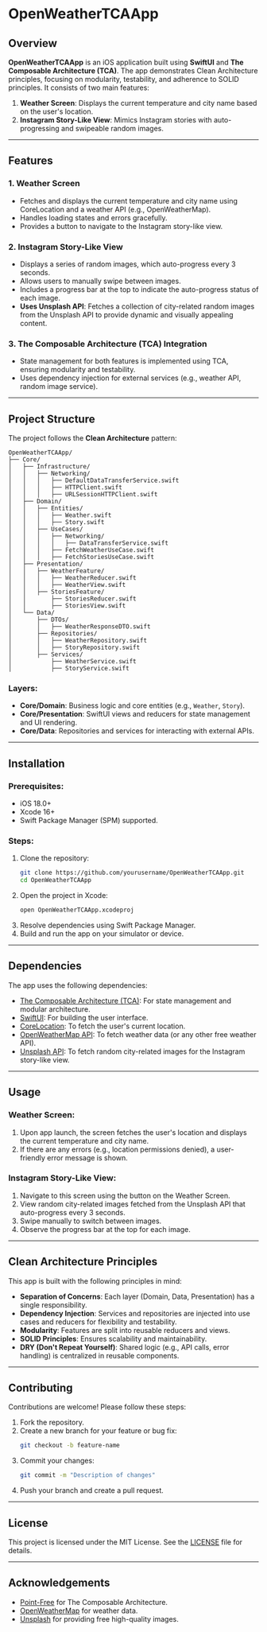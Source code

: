 # OpenWeatherTCAApp

## Overview

**OpenWeatherTCAApp** is an iOS application built using **SwiftUI** and **The Composable Architecture (TCA)**. The app demonstrates Clean Architecture principles, focusing on modularity, testability, and adherence to SOLID principles. It consists of two main features:

1. **Weather Screen**: Displays the current temperature and city name based on the user's location.
2. **Instagram Story-Like View**: Mimics Instagram stories with auto-progressing and swipeable random images.

---

## Features

### 1. **Weather Screen**
- Fetches and displays the current temperature and city name using CoreLocation and a weather API (e.g., OpenWeatherMap).
- Handles loading states and errors gracefully.
- Provides a button to navigate to the Instagram story-like view.

### 2. **Instagram Story-Like View**
- Displays a series of random images, which auto-progress every 3 seconds.
- Allows users to manually swipe between images.
- Includes a progress bar at the top to indicate the auto-progress status of each image.
- **Uses Unsplash API**: Fetches a collection of city-related random images from the Unsplash API to provide dynamic and visually appealing content.

### 3. **The Composable Architecture (TCA) Integration**
- State management for both features is implemented using TCA, ensuring modularity and testability.
- Uses dependency injection for external services (e.g., weather API, random image service).

---

## Project Structure

The project follows the **Clean Architecture** pattern:

```
OpenWeatherTCAApp/
├── Core/
│   ├── Infrastructure/
│   │   ├── Networking/
│   │   │   ├── DefaultDataTransferService.swift
│   │   │   ├── HTTPClient.swift
│   │   │   ├── URLSessionHTTPClient.swift
│   ├── Domain/
│   │   ├── Entities/
│   │   │   ├── Weather.swift
│   │   │   ├── Story.swift
│   │   ├── UseCases/
│   │   │   ├── Networking/
│   │   │   │   ├── DataTransferService.swift
│   │   │   ├── FetchWeatherUseCase.swift
│   │   │   ├── FetchStoriesUseCase.swift
│   ├── Presentation/
│   │   ├── WeatherFeature/
│   │   │   ├── WeatherReducer.swift
│   │   │   ├── WeatherView.swift
│   │   ├── StoriesFeature/
│   │       ├── StoriesReducer.swift
│   │       ├── StoriesView.swift
│   └── Data/
│       ├── DTOs/
│       │   ├── WeatherResponseDTO.swift
│       ├── Repositories/
│       │   ├── WeatherRepository.swift
│       │   ├── StoryRepository.swift
│       ├── Services/
│           ├── WeatherService.swift
│           ├── StoryService.swift
```

### Layers:
- **Core/Domain**: Business logic and core entities (e.g., `Weather`, `Story`).
- **Core/Presentation**: SwiftUI views and reducers for state management and UI rendering.
- **Core/Data**: Repositories and services for interacting with external APIs.

---

## Installation

### Prerequisites:
- iOS 18.0+
- Xcode 16+
- Swift Package Manager (SPM) supported.

### Steps:
1. Clone the repository:
   ```bash
   git clone https://github.com/yourusername/OpenWeatherTCAApp.git
   cd OpenWeatherTCAApp
   ```
2. Open the project in Xcode:
   ```bash
   open OpenWeatherTCAApp.xcodeproj
   ```
3. Resolve dependencies using Swift Package Manager.
4. Build and run the app on your simulator or device.

---

## Dependencies

The app uses the following dependencies:
- [The Composable Architecture (TCA)](https://github.com/pointfreeco/swift-composable-architecture): For state management and modular architecture.
- [SwiftUI](https://developer.apple.com/xcode/swiftui/): For building the user interface.
- [CoreLocation](https://developer.apple.com/documentation/corelocation): To fetch the user's current location.
- [OpenWeatherMap API](https://openweathermap.org/api): To fetch weather data (or any other free weather API).
- [Unsplash API](https://unsplash.com/developers): To fetch random city-related images for the Instagram story-like view.

---

## Usage

### Weather Screen:
1. Upon app launch, the screen fetches the user's location and displays the current temperature and city name.
2. If there are any errors (e.g., location permissions denied), a user-friendly error message is shown.

### Instagram Story-Like View:
1. Navigate to this screen using the button on the Weather Screen.
2. View random city-related images fetched from the Unsplash API that auto-progress every 3 seconds.
3. Swipe manually to switch between images.
4. Observe the progress bar at the top for each image.

---

## Clean Architecture Principles

This app is built with the following principles in mind:
- **Separation of Concerns**: Each layer (Domain, Data, Presentation) has a single responsibility.
- **Dependency Injection**: Services and repositories are injected into use cases and reducers for flexibility and testability.
- **Modularity**: Features are split into reusable reducers and views.
- **SOLID Principles**: Ensures scalability and maintainability.
- **DRY (Don't Repeat Yourself)**: Shared logic (e.g., API calls, error handling) is centralized in reusable components.

---

## Contributing

Contributions are welcome! Please follow these steps:
1. Fork the repository.
2. Create a new branch for your feature or bug fix:
   ```bash
   git checkout -b feature-name
   ```
3. Commit your changes:
   ```bash
   git commit -m "Description of changes"
   ```
4. Push your branch and create a pull request.

---

## License

This project is licensed under the MIT License. See the [LICENSE](LICENSE) file for details.

---

## Acknowledgements

- [Point-Free](https://www.pointfree.co/) for The Composable Architecture.
- [OpenWeatherMap](https://openweathermap.org/) for weather data.
- [Unsplash](https://unsplash.com/) for providing free high-quality images.
